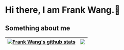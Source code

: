 # Hi there, I am Frank Wang.👋

<!--
![Anurag's GitHub stats](https://github-readme-stats.vercel.app/api?username=Frank-III&theme=apprentice&show_icons=true&count_private=true)

[![Top Langs](https://github-readme-stats.vercel.app/api/top-langs/?username=anuraghazra)](https://github.com/Frank-III/github-readme-stats)

[![Readme Card](https://github-readme-stats.vercel.app/api/pin/?username=Frank-III&repo=NotionSDK.jl)](https://github.com/Frank-III/github-readme-stats)
-->

## Something about me

| <a href="https://github.com/anuraghazra/github-readme-stats"><img align="center" src="https://github-readme-stats.vercel.app/api?username=Frank-III&show_icons=true&include_all_commits=true&theme=apprentice&hide_border=true" alt="Frank Wang's github stats" /></a> | <a href="https://github.com/anuraghazra/github-readme-stats"><img align="center" src="https://github-readme-stats.vercel.app/api/top-langs/?username=Frank-III&layout=compact&theme=apprentice&hide_border=true&hide=javascript,html" /></a> |
| ------------- | ------------- |
<!--
## Achievements

### 🥇 Best Overall - Uncommon Hacks 2024 (University of Chicago)
A playable demonstration of the Prisoner's Dilemma and Axelrod's Tournament that abstracts the requirement for players to know how to code and instead empowers players to develop strategies for their agents via natural language.

- **Dev Post**: [DilemmAI](https://devpost.com/software/dilemmai)

### 🥇 1st Place - Code for Good Hackathon at Google
Secured first place by offering an innovative solution aimed at enhancing web accessibility for individuals experiencing neuropathic corneal pain. Our project focused on creating a more e-ink-friendly web experience, providing pragmatic solutions to reduce screen-induced eye strain.

### 🏆 Winner of HackIllinois 2024
Awarded first place at HackIllinois 2024, the University of Illinois at Urbana-Champaign's premier collegiate hackathon. Our project, **PixeLana**, is a multiplayer web app game where Stable Diffusion meets the Solana Blockchain. Players take turns entering prompts for the rest of the party to use Stable Diffusion for generating images.
- **Dev Post**: [PixeLana](https://arc.net/l/quote/qzxeehak)

## Projects

### 🎮 Anchor Tic-Tac-Toe
A fully on-chain game built with Svelte, Rust, Anchor, and Solana, bringing a classic game to the blockchain era with seamless integration and on-chain logic.
- **Link**: [Anchor Tic-Tac-Toe on GitHub](https://github.com/Frank-III/anchor-tic-tac-toe)

### 🔄 TradePort Clone with SolidJS
A meticulous 100% clone of TradePort, leveraging DrizzleORM, SolidStart, SolidJS, UnoCSS, and simulated data using Faker.js to provide a realistic and scalable trading platform experience.
- **Link**: [TradePort Clone on GitHub](https://github.com/Frank-III/trade_port2)

### 📚 Bookmark For Devs - A Large-Scale Collaborative Bookmarks Application
A web application that enables users and organizations to efficiently collect, manage, and share web links. Built using Rust and React for an enhanced developer and user experience.
- **Link**: [Bookmark For Devs on GitHub](https://github.com/Frank-III/bookmark_rspc)

## More Information

For more details about these projects, their development process, and the technologies used, feel free to visit the respective GitHub repositories or contact me directly.

-->

<!--
**Frank-III/Frank-III** is a ✨ _special_ ✨ repository because its `README.md` (this file) appears on your GitHub profile.

Here are some ideas to get you started:

- 🔭 I’m currently working on ...
- 🌱 I’m currently learning ...
- 👯 I’m looking to collaborate on ...
- 🤔 I’m looking for help with ...
- 💬 Ask me about ...
- 📫 How to reach me: ...
- 😄 Pronouns: ...
- ⚡ Fun fact: ...
-->
